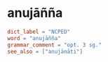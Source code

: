 # anujāñña

``` toml
dict_label = "NCPED"
word = "anujāñña"
grammar_comment = "opt. 3 sg."
see_also = ["anujānāti"]
```

